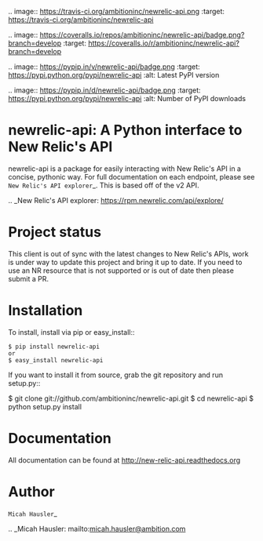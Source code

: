 .. image:: https://travis-ci.org/ambitioninc/newrelic-api.png
   :target: https://travis-ci.org/ambitioninc/newrelic-api

.. image:: https://coveralls.io/repos/ambitioninc/newrelic-api/badge.png?branch=develop
    :target: https://coveralls.io/r/ambitioninc/newrelic-api?branch=develop

.. image:: https://pypip.in/v/newrelic-api/badge.png
    :target: https://pypi.python.org/pypi/newrelic-api
    :alt: Latest PyPI version

.. image:: https://pypip.in/d/newrelic-api/badge.png
    :target: https://pypi.python.org/pypi/newrelic-api
    :alt: Number of PyPI downloads

newrelic-api: A Python interface to New Relic's API
===================================================

newrelic-api is a package for easily interacting with New Relic's API in a
concise, pythonic way. For full documentation on each endpoint, please see
`New Relic's API explorer`_. This is based off of the v2 API.

.. _New Relic's API explorer: https://rpm.newrelic.com/api/explore/

Project status
==============

This client is out of sync with the latest changes to New Relic's APIs, work
is under way to update this project and bring it up to date. If you need to
use an NR resource that is not supported or is out of date then please submit
a PR.

Installation
============

To install, install via pip or easy_install::

    $ pip install newrelic-api
    or
    $ easy_install newrelic-api

If you want to install it from source, grab the git repository and run setup.py::

 $ git clone git://github.com/ambitioninc/newrelic-api.git
 $ cd newrelic-api
 $ python setup.py install

Documentation
=============

All documentation can be found at http://new-relic-api.readthedocs.org

Author
======
`Micah Hausler`_

.. _Micah Hausler: mailto:micah.hausler@ambition.com
